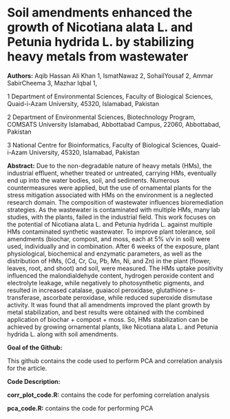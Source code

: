 # Soil amendments enhanced the growth of Nicotiana alata L. and Petunia hydrida L. by stabilizing heavy metals from wastewater

**Authors:** Aqib Hassan Ali Khan 1, IsmatNawaz 2, SohailYousaf 2, Ammar SabirCheema 3, Mazhar Iqbal 1,

1 Department of Environmental Sciences, Faculty of Biological Sciences, Quaid-i-Azam University, 45320, Islamabad, Pakistan

2 Department of Environmental Sciences, Biotechnology Program, COMSATS University Islamabad, Abbottabad Campus, 22060, Abbottabad, Pakistan

3 National Centre for Bioinformatics, Faculty of Biological Sciences, Quaid-i-Azam University, 45320, Islamabad, Pakistan


**Abstract:** Due to the non-degradable nature of heavy metals (HMs), the industrial effluent, whether treated or untreated, carrying HMs, eventually end up into the water bodies, soil, and sediments. Numerous countermeasures were applied, but the use of ornamental plants for the stress mitigation associated with HMs on the environment is a neglected research domain. The composition of wastewater influences bioremediation strategies. As the wastewater is contaminated with multiple HMs, many lab studies, with the plants, failed in the industrial field. This work focuses on the potential of Nicotiana alata L. and Petunia hydrida L. against multiple HMs contaminated synthetic wastewater. To improve plant tolerance, soil amendments (biochar, compost, and moss, each at 5% v/v in soil) were used, individually and in combination. After 6 weeks of the exposure, plant physiological, biochemical and enzymatic parameters, as well as the distribution of HMs, (Cd, Cr, Cu, Pb, Mn, Ni, and Zn) in the plant (flower, leaves, root, and shoot) and soil, were measured. The HMs uptake positivity influenced the malondialdehyde content, hydrogen peroxide content and electrolyte leakage, while negatively to photosynthetic pigments, and resulted in increased catalase, guaiacol peroxidase, glutathione s-transferase, ascorbate peroxidase, while reduced superoxide dismutase activity. It was found that all amendments improved the plant growth by metal stabilization, and best results were obtained with the combined application of biochar + compost + moss. So, HMs stabilization can be achieved by growing ornamental plants, like Nicotiana alata L. and Petunia hydrida L. along with soil amendments.

**Goal of the Github:** 

This github contains the code used to perform PCA and correlation analysis for the article.


**Code Description:**

**corr_plot_code.R:** contains the code for perfoming correlation analysis

**pca_code.R:** contains the code for performing PCA 

